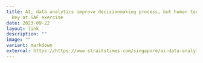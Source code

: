 ```yaml
---
title: AI, data analytics improve decisionmaking process, but human touch still
  key at SAF exercise
date: 2023-09-22
layout: link
description: ""
image: ""
variant: markdown
external: https://https://www.straitstimes.com/singapore/ai-data-analytics-improve-decision-making-process-but-human-touch-still-key-at-saf-exercise
---
```

